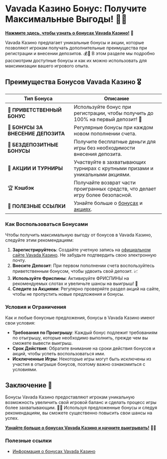 # Vavada Казино Бонус: Получите Максимальные Выгоды! 🎁✨

[**Нажмите здесь, чтобы узнать о бонусах Vavada Казино!**](https://vavadapartner.pro/?promo=ea5c9275-6854-4505-94fc-95ab18221945-linkb2) 🤑

Vavada Казино предлагает уникальные бонусы и акции, которые позволяют игрокам получать дополнительные преимущества при регистрации и внесении депозитов. 💰🎲 В этом разделе мы подробно рассмотрим доступные бонусы и как их можно использовать для максимизации вашего игрового опыта.

## Преимущества Бонусов Vavada Казино 🎖️

| **Тип Бонуса**                    | **Описание**                                          |
|----------------------------------|------------------------------------------------------|
| 🎉 **ПРИВЕТСТВЕННЫЙ БОНУС**       | Используйте бонус при регистрации, чтобы получить до 100% на первый депозит! 🎰 |
| 🎁 **БОНУСЫ ЗА ВНЕСЕНИЕ ДЕПОЗИТА** | Регулярные бонусы при каждом новом пополнении счета.  |
| 💸 **БЕЗДЕПОЗИТНЫЕ БОНУСЫ**       | Получите бесплатные деньги для игры без необходимости внесения депозита. |
| 🎈 **АКЦИИ И ТУРНИРЫ**            | Участвуйте в захватывающих турнирах с крупными призами и уникальными акциями. |
| 🏆 **Кэшбэк**                     | Получайте возврат части проигранных средств, что делает игру более безопасной. |
| 🔗 **ПОЛЕЗНЫЕ ССЫЛКИ**            | Узнайте больше о [бонусах](https://vavadapartner.pro/?promo=ea5c9275-6854-4505-94fc-95ab18221945-linkb2) и [акциях](https://vavadapartner.pro/?promo=ea5c9275-6854-4505-94fc-95ab18221945-linkb2). |

### Как Воспользоваться Бонусами

Чтобы получить максимальную выгоду от бонусов в Vavada Казино, следуйте этим рекомендациям:

1. **Зарегистрируйтесь**: Создайте учетную запись на [официальном сайте Vavada Казино](https://vavadapartner.pro/?promo=ea5c9275-6854-4505-94fc-95ab18221945-linkb2). Не забудьте подтвердить свою электронную почту.
2. **Внесите Депозит**: При первом пополнении счета воспользуйтесь приветственным бонусом, чтобы удвоить свой депозит. 📈
3. **Используйте Фриспины**: Активируйте ФРИСПИНЫ на рекомендуемых слотах и увеличьте шансы на выигрыш! 🎰
4. **Следите за Акциями**: Регулярно проверяйте раздел акций на сайте, чтобы не пропустить новые предложения и бонусы.

### Условия и Ограничения

Как и любые бонусные предложения, бонусы в Vavada Казино имеют свои условия:

- **Требования по Проигрышу**: Каждый бонус подлежит требованиям по отыгрышу, которые необходимо выполнить, прежде чем вы сможете вывести выигрыш.
- **Срок Действия**: Обратите внимание на сроки действия бонусов и акций, чтобы успеть воспользоваться ими.
- **Исключенные Игры**: Некоторые игры могут быть исключены из участия в отыгрыше бонусов, поэтому важно ознакомиться с условиями.

## Заключение 🎊

Бонусы Vavada Казино предоставляют игрокам уникальную возможность увеличить свой игровой баланс и сделать процесс игры более захватывающим. 🌟💸 Используя предложенные бонусы и следуя рекомендациям, вы сможете существенно повысить свои шансы на успех.

[**Узнайте больше о бонусах Vavada Казино и начните выигрывать!**](https://vavadapartner.pro/?promo=ea5c9275-6854-4505-94fc-95ab18221945-linkb2) 💪🎊

### Полезные ссылки
- [Информация о бонусах Vavada Казино](https://vavadapartner.pro/?promo=ea5c9275-6854-4505-94fc-95ab18221945-linkb2)
